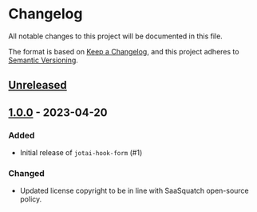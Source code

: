 # Changelog

All notable changes to this project will be documented in this file.

The format is based on [Keep a Changelog](https://keepachangelog.com/en/1.0.0/),
and this project adheres to [Semantic Versioning](https://semver.org/spec/v2.0.0.html).

## [Unreleased]

## [1.0.0] - 2023-04-20

### Added
- Initial release of `jotai-hook-form` (#1)

### Changed
- Updated license copyright to be in line with SaaSquatch open-source policy.

[unreleased]: https://github.com/saasquatch/program-tools/compare/%40saasquatch%2Fjotai-hook-form%401.0.0...HEAD
[1.0.0]: https://github.com/saasquatch/program-tools/releases/tag/%40saasquatch%2Fjotai-hook-form%401.0.0
